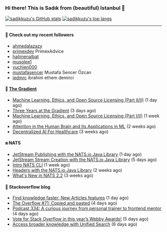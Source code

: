 ### Hi there! This is Sadık from (beautiful) Istanbul 👋

[![sadikkuzu's GitHub stats](https://github-readme-stats.vercel.app/api?username=sadikkuzu&show_icons=true&theme=dark&hide=stars&hide_title=true)](https://github.com/sadikkuzu)
[![sadikkuzu's top langs](https://github-readme-stats.vercel.app/api/top-langs/?username=sadikkuzu&langs_count=6&layout=compact&theme=dark&hide_title=true)](https://github.com/sadikkuzu)

---

#### 🔭 Check out my recent followers

- [ahmedalazazy](https://github.com/ahmedalazazy) 
- [primexdev](https://github.com/primexdev) PrimexAdvice
- [halimenalbat](https://github.com/halimenalbat) 
- [musolee1](https://github.com/musolee1) 
- [vuchien000](https://github.com/vuchien000) 
- [mustafasencer](https://github.com/mustafasencer) Mustafa Sencer Özcan
- [iedmrc](https://github.com/iedmrc) ibrahim ethem demirci


#### 🔻 [The Gradient](https://thegradient.pub)

- [Machine Learning, Ethics, and Open Source Licensing (Part II/II)](https://thegradient.pub/machine-learning-ethics-and-open-source-licensing-2/) (1 day ago)
- [Three Years at the Gradient](https://thegradient.pub/three-years-at-the-gradient/) (3 days ago)
- [Machine Learning, Ethics, and Open Source Licensing (Part I/II)](https://thegradient.pub/machine-learning-ethics-and-open-source-licensing/) (1 week ago)
- [Attention in the Human Brain and Its Applications in ML](https://thegradient.pub/attention-in-human-brain-and-its-applications-in-ml/) (2 weeks ago)
- [Decentralized AI For Healthcare](https://thegradient.pub/decentralized-ai-for-healthcare/) (3 weeks ago)


#### 🔛 NATS

- [JetStream Publishing with the NATS.io Java Library](https://nats.io/blog/jetstream-java-client-02-publish/) (1 day ago)
- [JetStream Stream Creation with the NATS.io Java Library](https://nats.io/blog/jetstream-java-client-01-stream-create/) (5 days ago)
- [Intro NATS CLI](https://nats.io/blog/nats-cli-intro/) (1 week ago)
- [Headers with the NATS.io Java Library](https://nats.io/blog/headers-java-client/) (2 weeks ago)
- [What&#39;s New in NATS 2.2](https://nats.io/blog/nats-whats-new-22/) (3 weeks ago)


#### 📰 Stackoverflow blog

- [Find knowledge faster: New Articles features](https://stackoverflow.blog/2021/05/03/find-knowledge-faster-new-articles-features/) (1 day ago)
- [The Overflow #71: Copied and pasted](https://stackoverflow.blog/2021/04/30/the-overflow-71-copied-and-pasted/) (4 days ago)
- [Podcast 334: A curious journey from personal trainer to frontend mentor](https://stackoverflow.blog/2021/04/30/podcast-334-a-curious-journey-from-personal-trainer-to-frontend-mentor/) (4 days ago)
- [Vote for Stack Overflow in this year’s Webby Awards!](https://stackoverflow.blog/2021/04/29/vote-for-stack-overflow-in-this-years-webby-awards/) (5 days ago)
- [Access broader knowledge with Unified Search](https://stackoverflow.blog/2021/04/28/a-technical-deep-dive-on-unified-search/) (6 days ago)



